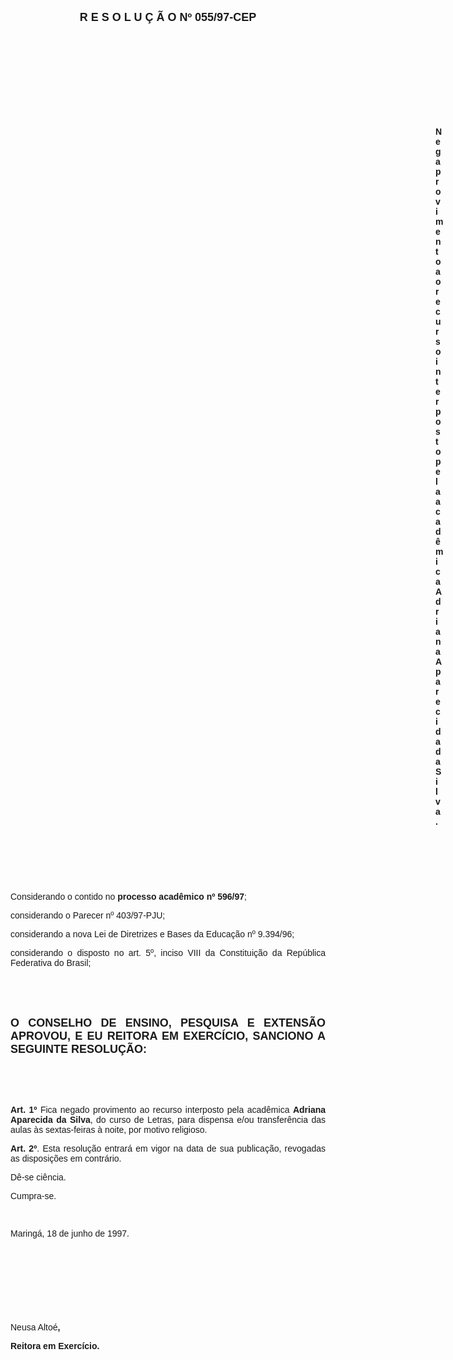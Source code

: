 <BODY>

<B><FONT FACE="Arial" SIZE=4><P ALIGN="CENTER">R E S O L U &Ccedil; &Atilde; O  Nº  055/97-CEP</P>
</B></FONT><FONT FACE="Arial"><P ALIGN="JUSTIFY"></P>
<P ALIGN="JUSTIFY">&nbsp;</P>
<P ALIGN="JUSTIFY">&nbsp;</P>
<P ALIGN="JUSTIFY">&nbsp;</P>
<P ALIGN="JUSTIFY">&nbsp;</P>
<P ALIGN="JUSTIFY">&nbsp;</P><DIR>
<DIR>
<DIR>
<DIR>
<DIR>
<DIR>
<DIR>
<DIR>
<DIR>
<DIR>
<DIR>
<DIR>
<DIR>
<DIR>
<DIR>
<DIR>
<DIR>

<B><P ALIGN="JUSTIFY">Nega provimento ao recurso interposto pela acad&ecirc;mica Adriana Aparecida da Silva.</P>
</B><P ALIGN="JUSTIFY"></P>
<P ALIGN="JUSTIFY">&nbsp;</P>
<P ALIGN="JUSTIFY">&nbsp;</P>
<P ALIGN="JUSTIFY">&nbsp;</P></DIR>
</DIR>
</DIR>
</DIR>
</DIR>
</DIR>
</DIR>
</DIR>
</DIR>
</DIR>
</DIR>
</DIR>
</DIR>
</DIR>
</DIR>
</DIR>
</DIR>

<P ALIGN="JUSTIFY">&#9;&#9;Considerando o contido no <B>processo acad&ecirc;mico nº 596/97</B>;</P>
<P ALIGN="JUSTIFY">&#9;&#9;considerando o Parecer nº 403/97-PJU;</P>
<P ALIGN="JUSTIFY">&#9;&#9;considerando a nova Lei de Diretrizes e Bases da Educa&ccedil;&atilde;o nº 9.394/96;</P>
<P ALIGN="JUSTIFY">&#9;&#9;considerando o disposto no art. 5º, inciso VIII da Constitui&ccedil;&atilde;o da Rep&uacute;blica Federativa do Brasil;</P>
<P ALIGN="JUSTIFY"></P>
<P ALIGN="JUSTIFY">&nbsp;</P>
<P ALIGN="JUSTIFY">&nbsp;</P>
</FONT><B><FONT FACE="Arial" SIZE=4><P ALIGN="JUSTIFY">O CONSELHO DE ENSINO, PESQUISA E EXTENS&Atilde;O APROVOU, E EU REITORA EM EXERC&Iacute;CIO, SANCIONO A SEGUINTE RESOLU&Ccedil;&Atilde;O:</P>
</B></FONT><FONT FACE="Arial"><P ALIGN="JUSTIFY"></P>
<P ALIGN="JUSTIFY">&nbsp;</P>
<P ALIGN="JUSTIFY">&nbsp;</P>
<B><P ALIGN="JUSTIFY">Art. 1º</B> Fica negado provimento ao recurso interposto pela acad&ecirc;mica <B>Adriana Aparecida da Silva</B>, do curso de Letras, para dispensa e/ou transfer&ecirc;ncia das aulas &agrave;s sextas-feiras &agrave; noite, por motivo religioso.</P>
<B><P ALIGN="JUSTIFY">Art. 2º</B>. Esta resolu&ccedil;&atilde;o entrar&aacute; em vigor na data de sua publica&ccedil;&atilde;o, revogadas as disposi&ccedil;&otilde;es em contr&aacute;rio.</P>
<P ALIGN="JUSTIFY">D&ecirc;-se ci&ecirc;ncia.</P>
<P ALIGN="JUSTIFY">Cumpra-se.</P>
<P ALIGN="JUSTIFY"></P>
<P ALIGN="JUSTIFY">&nbsp;</P>
<P>Maring&aacute;, 18 de junho de 1997.</P>
<P ALIGN="JUSTIFY"></P>
<P ALIGN="JUSTIFY">&nbsp;</P>
<P ALIGN="JUSTIFY">&nbsp;</P>
<P ALIGN="JUSTIFY">&nbsp;</P>
<P ALIGN="JUSTIFY">&nbsp;</P>
<P ALIGN="JUSTIFY">Neusa Alto&eacute;<B>,</P>
<P ALIGN="JUSTIFY">Reitora em Exerc&iacute;cio.</P></B></FONT></BODY>
